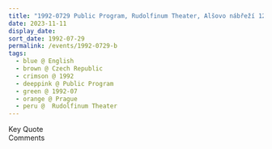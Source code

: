 ```yaml
---
title: "1992-0729 Public Program, Rudolfinum Theater, Alšovo nábřeží 12, Prague, Czech Republic"
date: 2023-11-11
display_date: 
sort_date: 1992-07-29
permalink: /events/1992-0729-b
tags:
  - blue @ English
  - brown @ Czech Republic
  - crimson @ 1992
  - deeppink @ Public Program
  - green @ 1992-07
  - orange @ Prague
  - peru @  Rudolfinum Theater
---
```


<wave-list>
  <list-title color="green" width="75">Key Quote</list-title>
  <list-item color="BlanchedAlmond"  width="200"></list-item>
  <list-item color="Lavender"></list-item>
  <list-item color="BlanchedAlmond"></list-item>
</wave-list>

<br>

<wave-list>
  <list-title color="green" width="75">Comments</list-title>
  <list-item color="BlanchedAlmond"  width="200"></list-item>
  <list-item color="Lavender"></list-item>
  <list-item color="BlanchedAlmond"></list-item>
</wave-list>
